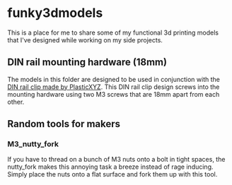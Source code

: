 # funky3dmodels
This is a place for me to share some of my functional 3d printing models that I've designed while working on my side projects.

## DIN rail mounting hardware (18mm)
The models in this folder are designed to be used in conjunction with the [DIN rail clip made by PlasticXYZ](https://www.printables.com/model/161740-din-rail-clip/files). This DIN rail clip design screws into the mounting hardware using two M3 screws that are 18mm apart from each other.

## Random tools for makers
### M3_nutty_fork
If you have to thread on a bunch of M3 nuts onto a bolt in tight spaces, the nutty_fork makes this annoying task a breeze instead of rage inducing. Simply place the nuts onto a flat surface and fork them up with this tool.
